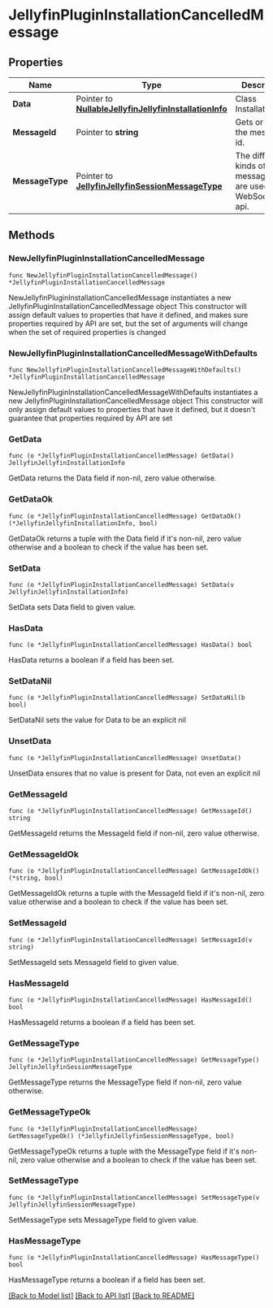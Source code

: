 # JellyfinPluginInstallationCancelledMessage

## Properties

Name | Type | Description | Notes
------------ | ------------- | ------------- | -------------
**Data** | Pointer to [**NullableJellyfinJellyfinInstallationInfo**](JellyfinInstallationInfo.md) | Class InstallationInfo. | [optional] 
**MessageId** | Pointer to **string** | Gets or sets the message id. | [optional] 
**MessageType** | Pointer to [**JellyfinJellyfinSessionMessageType**](JellyfinSessionMessageType.md) | The different kinds of messages that are used in the WebSocket api. | [optional] [readonly] [default to PACKAGE_INSTALLATION_CANCELLED]

## Methods

### NewJellyfinPluginInstallationCancelledMessage

`func NewJellyfinPluginInstallationCancelledMessage() *JellyfinPluginInstallationCancelledMessage`

NewJellyfinPluginInstallationCancelledMessage instantiates a new JellyfinPluginInstallationCancelledMessage object
This constructor will assign default values to properties that have it defined,
and makes sure properties required by API are set, but the set of arguments
will change when the set of required properties is changed

### NewJellyfinPluginInstallationCancelledMessageWithDefaults

`func NewJellyfinPluginInstallationCancelledMessageWithDefaults() *JellyfinPluginInstallationCancelledMessage`

NewJellyfinPluginInstallationCancelledMessageWithDefaults instantiates a new JellyfinPluginInstallationCancelledMessage object
This constructor will only assign default values to properties that have it defined,
but it doesn't guarantee that properties required by API are set

### GetData

`func (o *JellyfinPluginInstallationCancelledMessage) GetData() JellyfinJellyfinInstallationInfo`

GetData returns the Data field if non-nil, zero value otherwise.

### GetDataOk

`func (o *JellyfinPluginInstallationCancelledMessage) GetDataOk() (*JellyfinJellyfinInstallationInfo, bool)`

GetDataOk returns a tuple with the Data field if it's non-nil, zero value otherwise
and a boolean to check if the value has been set.

### SetData

`func (o *JellyfinPluginInstallationCancelledMessage) SetData(v JellyfinJellyfinInstallationInfo)`

SetData sets Data field to given value.

### HasData

`func (o *JellyfinPluginInstallationCancelledMessage) HasData() bool`

HasData returns a boolean if a field has been set.

### SetDataNil

`func (o *JellyfinPluginInstallationCancelledMessage) SetDataNil(b bool)`

 SetDataNil sets the value for Data to be an explicit nil

### UnsetData
`func (o *JellyfinPluginInstallationCancelledMessage) UnsetData()`

UnsetData ensures that no value is present for Data, not even an explicit nil
### GetMessageId

`func (o *JellyfinPluginInstallationCancelledMessage) GetMessageId() string`

GetMessageId returns the MessageId field if non-nil, zero value otherwise.

### GetMessageIdOk

`func (o *JellyfinPluginInstallationCancelledMessage) GetMessageIdOk() (*string, bool)`

GetMessageIdOk returns a tuple with the MessageId field if it's non-nil, zero value otherwise
and a boolean to check if the value has been set.

### SetMessageId

`func (o *JellyfinPluginInstallationCancelledMessage) SetMessageId(v string)`

SetMessageId sets MessageId field to given value.

### HasMessageId

`func (o *JellyfinPluginInstallationCancelledMessage) HasMessageId() bool`

HasMessageId returns a boolean if a field has been set.

### GetMessageType

`func (o *JellyfinPluginInstallationCancelledMessage) GetMessageType() JellyfinJellyfinSessionMessageType`

GetMessageType returns the MessageType field if non-nil, zero value otherwise.

### GetMessageTypeOk

`func (o *JellyfinPluginInstallationCancelledMessage) GetMessageTypeOk() (*JellyfinJellyfinSessionMessageType, bool)`

GetMessageTypeOk returns a tuple with the MessageType field if it's non-nil, zero value otherwise
and a boolean to check if the value has been set.

### SetMessageType

`func (o *JellyfinPluginInstallationCancelledMessage) SetMessageType(v JellyfinJellyfinSessionMessageType)`

SetMessageType sets MessageType field to given value.

### HasMessageType

`func (o *JellyfinPluginInstallationCancelledMessage) HasMessageType() bool`

HasMessageType returns a boolean if a field has been set.


[[Back to Model list]](../README.md#documentation-for-models) [[Back to API list]](../README.md#documentation-for-api-endpoints) [[Back to README]](../README.md)



